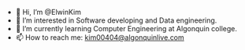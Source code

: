 - 👋 Hi, I’m @ElwinKim
- 👀 I’m interested in Software developing and Data engineering.
- 🌱 I’m currently learning Computer Engineering at Algonquin college.
- 📫 How to reach me: kim00404@algonquinlive.com

<!---
ElwinKim/ElwinKim is a ✨ special ✨ repository because its `README.md` (this file) appears on your GitHub profile.
You can click the Preview link to take a look at your changes.
--->

